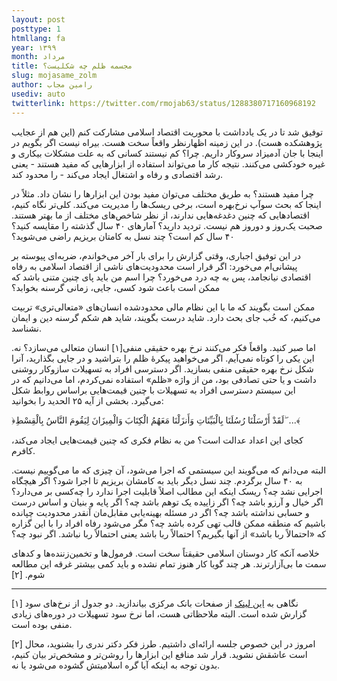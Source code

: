 ```yaml
---
layout: post
posttype: 1
htmllang: fa
year: ۱۳۹۹
month: مرداد
title: مجسمه ظلم چه شکلیست؟
slug: mojasame_zolm
author: رامین مجاب
usediv: auto
twitterlink: https://twitter.com/rmojab63/status/1288380717160968192
---
```



توفیق شد تا در یک یادداشت با محوریت اقتصاد اسلامی مشارکت کنم (این هم از عجایب پژوهشکده هست).  در این زمینه اظهارنظر واقعاً سخت هست.  بیراه نیست اگر بگویم در اینجا با جان آدمیزاد سروکار داریم. چرا؟ کم نیستند کسانی که به علت مشکلات بیکاری و غیره خودکشی می‌کنند. نتیجه کار ما می‌تواند استفاده از ابزارهایی که مفید هستند - یعنی رشد اقتصادی و رفاه و اشتغال ایجاد می‌کند - را محدود کند. 

چرا مفید هستند؟ به طریق مختلف می‌توان مفید بودن این ابزارها را نشان داد. مثلاً در اینجا که بحث سوآپ نرخ‌بهره است، برخی ریسک‌ها را مدیریت می‌کند. کلی‌تر نگاه کنیم، اقتصادهایی که چنین دغدغه‌هایی ندارند، از نظر شاخص‌های مختلف از ما بهتر هستند. صحبت یک‌روز و دوروز هم نیست. تردید دارید؟ آمارهای ۴۰ سال گذشته را مقایسه کنید؟ ۴۰ سال کم است؟ چند نسل به کامتان بریزیم راضی می‌شوید؟

در این توفیق اجباری، وقتی گزارش را برای بار آخر می‌خواندم، ضربه‌ای پیوسته بر پیشانی‌ام می‌خورد: اگر قرار است محدودیت‌های ناشی از اقتصاد اسلامی به رفاه اقتصادی نیانجامد، پس به چه درد می‌خورد؟ چرا اسم من باید پای چنین متنی باشد که ممکن است باعث شود کسی، جایی، زمانی گرسنه بخوابد؟

ممکن است بگویند که ما  با این نظام مالی محدودشده انسان‌های «متعالی‌تری» تربیت می‌کنیم، که خُب جای بحث دارد. شاید درست بگویند، شاید هم شکم گرسنه دین و ایمان نشناسد. 

اما صبر کنید. واقعاً فکر می‌کنند نرخ بهره حقیقی منفی[۱] انسان متعالی می‌سازد؟ نه. این یکی را کوتاه نمی‌آیم. اگر می‌خواهید پیکرهٔ ظلم را بتراشید و در جایی بگذارید، آنرا شکل نرخ بهره حقیقی منفی بسازید. اگر دسترسی افراد به تسهیلات سازوکار روشنی داشت و یا حتی تصادفی بود، من از واژه «ظلم» استفاده نمی‌کردم، اما می‌دانیم که در این سیستم دسترسی افراد به تسهیلات با چنین قیمت‌هایی براساس روابط شکل می‌گیرد. بخشی از آیه ۲۵ الحدید را بخوانید:

﴿لَقَدْ أَرْسَلْنَا رُسُلَنَا بِالْبَيِّنَاتِ وَأَنزَلْنَا مَعَهُمُ الْكِتَابَ وَالْمِيزَانَ لِيَقُومَ النَّاسُ بِالْقِسْطِ ۖ ...﴾

کجای این اعداد عدالت است؟ من به نظام فکری که چنین قیمت‌هایی ایجاد می‌کند، کافرم. 

البته می‌دانم که می‌گویند این سیستمی که اجرا می‌شود، آن چیزی که ما می‌گوییم نیست. به ۴۰ سال برگردم. چند نسل دیگر باید به کامشان بریزیم تا اجرا شود؟ اگر هیچگاه اجرایی نشد چه؟ ریسک اینکه این مطالب اصلاً قابلیت اجرا ندارد را چه‌کسی بر می‌دارد؟ اگر خیال و آرزو باشد چه؟ اگر زاییده یک توهم باشد چه؟ اگر پایه و بنیان و اساس درست و حسابی نداشته باشد چه؟ اگر در مسئله بهینه‌یابی مقابل‌مان آنقدر محدودیت چپانده باشیم که منطقه ممکن قالب تهی کرده باشد چه؟ مگر می‌شود رفاه افراد را با این گزاره که «احتمالاً ربا باشد» از آنها بگیریم؟ احتمالاً ربا باشد یعنی احتمالاً ربا نباشد. اگر نبود چه؟ 

خلاصه آنکه کار دوستان اسلامی حقیقتاً سخت است. فرمول‌ها و تخمین‌زننده‌ها و کدهای سمت ما بی‌آزارترند. هر چند گویا کار هنوز تمام نشده و باید کمی بیشتر غرقه این مطالعه شوم. [۲]

---
[۱] نگاهی به [این لینک](https://www.cbi.ir/simplelist/1515.aspx) از صفحات بانک مرکزی بیاندازید. دو جدول از نرخ‌های سود گزارش شده است. البته ملاحظاتی هست، اما نرخ سود  تسهیلات در دوره‌های زیادی منفی بوده است. 

[۲] امروز در این خصوص جلسه ارائه‌ای داشتیم. طرز فکر دکتر ندری را بشنوید، محال است عاشقش نشوید. قرار شد منافع این ابزارها را روشن‌تر و مشخص‌تر بیان کنیم، بدون توجه به اینکه آیا گره اسلامیتش گشوده می‌شود یا نه.
